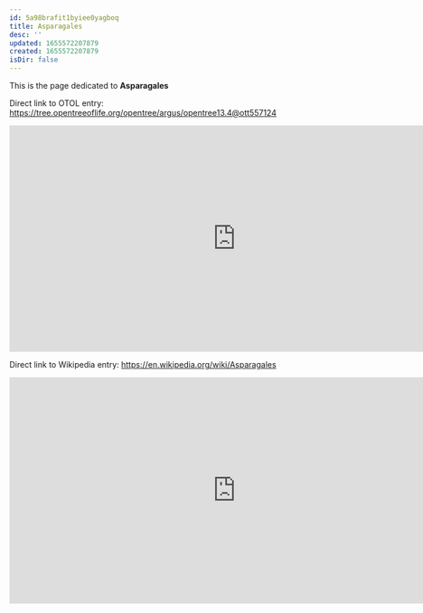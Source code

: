 ```yaml
---
id: 5a98brafit1byiee0yagboq
title: Asparagales
desc: ''
updated: 1655572207879
created: 1655572207879
isDir: false
---
```

This is the page dedicated to **Asparagales**


Direct link to OTOL entry: https://tree.opentreeoflife.org/opentree/argus/opentree13.4@ott557124



<html>
    <body>
    <iframe src="https://tree.opentreeoflife.org/opentree/argus/opentree13.4@ott557124"
    width="800" height="400" frameborder="0" allowfullscreen> </iframe>
    </body>
</html>
    


Direct link to Wikipedia entry: https://en.wikipedia.org/wiki/Asparagales



<html>
    <body>
    <iframe src="https://en.wikipedia.org/wiki/Asparagales"
    width="800" height="400" frameborder="0" allowfullscreen> </iframe>
    </body>
</html>
    

